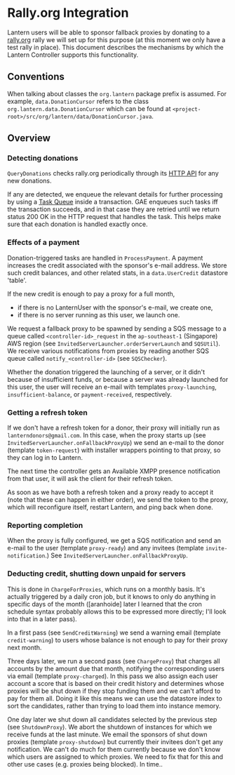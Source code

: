 # Rally.org Integration

Lantern users will be able to sponsor fallback proxies by donating to a [rally.org](https://rally.org) rally we will set up for this purpose (at this moment we only have a test rally in place).  This document describes the mechanisms by which the Lantern Controller supports this functionality.

## Conventions

When talking about classes the `org.lantern` package prefix is assumed.  For example, `data.DonationCursor` refers to the class `org.lantern.data.DonationCursor` which can be found at `<project-root>/src/org/lantern/data/DonationCursor.java`.

## Overview

### Detecting donations

`QueryDonations` checks rally.org periodically through its [HTTP API](https://rally.org/corp/dev) for any new donations.

If any are detected, we enqueue the relevant details for further processing by using a [Task Queue](https://developers.google.com/appengine/docs/java/taskqueue/#Java_Tasks_within_transactions) inside a transaction.  GAE enqueues such tasks iff the transaction succeeds, and in that case they are retried until we return status 200 OK in the HTTP request that handles the task.  This helps make sure that each donation is handled exactly once.

### Effects of a payment

Donation-triggered tasks are handled in `ProcessPayment`.  A payment increases the credit associated with the sponsor's e-mail address.  We store such credit balances, and other related stats, in a `data.UserCredit` datastore 'table'.

If the new credit is enough to pay a proxy for a full month,
- if there is no LanternUser with the sponsor's e-mail, we create one,
- if there is no server running as this user, we launch one.

We request a fallback proxy to be spawned by sending a SQS message to a queue called `<controller-id>_request` in the `ap-southeast-1` (Singapore) AWS region (see `InvitedServerLauncher.orderServerLaunch` and `SQSUtil`).  We receive various notifications from proxies by reading another SQS queue called `notify_<controller-id>` (see `SQSChecker`).

Whether the donation triggered the launching of a server, or it didn't because of insufficient funds, or because a server was already launched for this user, the user will receive an e-mail with templates `proxy-launching`, `insufficient-balance`, or `payment-received`, respectively.

### Getting a refresh token

If we don't have a refresh token for a donor, their proxy will initially run as `lanterndonors@gmail.com`.  In this case, when the proxy starts up (see `InvitedServerLauncher.onFallbackProxyUp`) we send an e-mail to the donor (template `token-request`) with installer wrappers pointing to that proxy, so they can log in to Lantern.

The next time the controller gets an Available XMPP presence notification from that user, it will ask the client for their refresh token.

As soon as we have both a refresh token and a proxy ready to accept it (note that these can happen in either order), we send the token to the proxy, which will reconfigure itself, restart Lantern, and ping back when done.

### Reporting completion

When the proxy is fully configured, we get a SQS notification and send an e-mail to the user (template `proxy-ready`) and any invitees (template `invite-notification`.)  See `InvitedServerLauncher.onFallbackProxyUp`.

### Deducting credit, shutting down unpaid for servers

This is done in `ChargeForProxies`, which runs on a monthly basis.  It's actually triggered by a daily cron job, but it knows to only do anything in specific days of the month ([aranhoide] later I learned that the cron schedule syntax probably allows this to be expressed more directly; I'll look into that in a later pass).

In a first pass (see `SendCreditWarning`) we send a warning email (template `credit-warning`) to users whose balance is not enough to pay for their proxy next month.

Three days later, we run a second pass (see `ChargeProxy`) that charges all accounts by the amount due that month, notifying the corresponding users via email (template `proxy-charged`).  In this pass we also assign each user account a score that is based on their credit history and determines whose proxies will be shut down if they stop funding them and we can't afford to pay for them all.  Doing it like this means we can use the datastore index to sort the candidates, rather than trying to load them into instance memory.

One day later we shut down all candidates selected by the previous step (see `ShutdownProxy`).  We abort the shutdown of instances for which we receive funds at the last minute.  We email the sponsors of shut down proxies (template `proxy-shutdown`) but currently their invitees don't get any notification.  We can't do much for them currently because we don't know which users are assigned to which proxies.  We need to fix that for this and other use cases (e.g. proxies being blocked).  In time..

